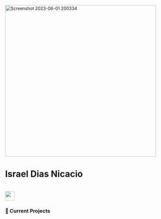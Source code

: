 <img width="488" alt="Screenshot 2023-06-01 200334" src="https://github.com/IsraelNicacio/IsraelNicacio/assets/13049667/22c107b2-5134-41e7-ad3b-02526aff4f59">
<h1>Israel Dias Nicacio<h1>

 <a href='https://www.linkedin.com/in/israel-dias-nicacio-a22b6072/'>
  <img width='30px' src='https://cdn-icons-png.flaticon.com/512/174/174857.png'/>
  </a>
  
<h3>💼 Current Projects</h3>

